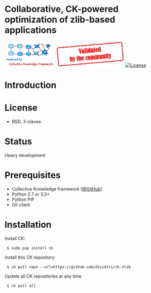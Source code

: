 Collaborative, CK-powered optimization of zlib-based applications
=================================================================

[![logo](https://github.com/ctuning/ck-guide-images/blob/master/logo-powered-by-ck.png)](http://cKnowledge.org)
[![logo](https://github.com/ctuning/ck-guide-images/blob/master/logo-validated-by-the-community-simple.png)](http://cTuning.org)
[![License](https://img.shields.io/badge/License-BSD%203--Clause-blue.svg)](https://opensource.org/licenses/BSD-3-Clause)

Introduction
============

License
=======
* BSD, 3-clause 

Status
======
Heavy development

Prerequisites
=============
* Collective Knowledge framework ([@GitHub](http://github.com/ctuning/ck))
* Python 2.7 or 3.3+
* Python PIP
* Git client

Installation
============
Install CK:

```
 $ sudo pip install ck
```

Install this CK repository:

```
 $ ck pull repo --url=https://github.com/dividiti/ck-zlib
```

Update all CK repositories at any time
```
 $ ck pull all
```
